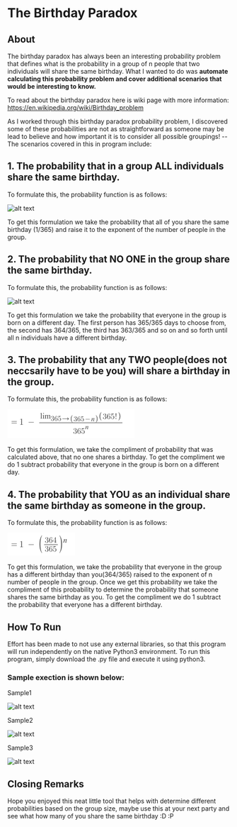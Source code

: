 # The Birthday Paradox

## About
The birthday paradox has always been an interesting probability problem that defines what is the probability in a group of n people that two individuals will share the same birthday. What I wanted to do was **automate calculating this probability problem and cover additional scenarios that would be interesting to know.**

To read about the birthday paradox here is wiki page with more information:
https://en.wikipedia.org/wiki/Birthday_problem

As I worked through this birthday paradox probability problem, I discovered some of these probabilities are not as straightforward as someone may be lead to believe and how important it is to consider all possible groupings! -- The scenarios covered in this in program include:

## 1. The probability that in a group ALL individuals share the same birthday.
To formulate this, the probability function is as follows:

![alt text](https://github.com/akalia25/Birthday_Probability/blob/master/Screenshots/all_same.png)

To get this formulation we take the probability that all of you share the same birthday (1/365) and raise it to the exponent of the number of people in the group.


## 2. The probability that NO ONE in the group share the same birthday.
To formulate this, the probability function is as follows:

![alt text](https://github.com/akalia25/Birthday_Probability/blob/master/Screenshots/no_same_bday.png)

To get this formulation we take the probability that everyone in the group is born on a different day. The first person has 365/365 days to choose from, the second has 364/365, the third has 363/365 and so on and so forth until all n individuals have a different birthday.


## 3. The probability that any TWO people(does not neccsarily have to be you) will share a birthday in the group.
To formulate this, the probability function is as follows:

![alt text](https://github.com/akalia25/Birthday_Paradox/blob/master/Screenshots/atleast_one_bday.png)

To get this formulation, we take the compliment of probability that was calculated above, that no one shares a birthday. To get the compliment we do 1 subtract probability that everyone in the group is born on a different day.


## 4. The probability that YOU as an individual share the same birthday as someone in the group.
To formulate this, the probability function is as follows:

![alt text](https://github.com/akalia25/Birthday_Paradox/blob/master/Screenshots/one_other_bday.png)

To get this formulation, we take the probability that everyone in the group has a different birthday than you(364/365) raised to the exponent of n number of people in the group. Once we get this probability we take the compliment of this probability to determine the probability that someone shares the same birthday as you. To get the compliment we do 1 subtract the probability that everyone has a different birthday.


## How To Run
Effort has been made to not use any external libraries, so that this program will run independently on the native Python3 environment.
To run this program, simply download the .py file and execute it using python3.

### Sample exection is shown below:
Sample1

![alt text](https://github.com/akalia25/Birthday_Probability/blob/master/Screenshots/sample_output_1.png)

Sample2

![alt text](https://github.com/akalia25/Birthday_Probability/blob/master/Screenshots/sample_output_2.png)

Sample3

![alt text](https://github.com/akalia25/Birthday_Probability/blob/master/Screenshots/sample_output_3.png)


## Closing Remarks
Hope you enjoyed this neat little tool that helps with determine different probabilities based on the group size, maybe use this at your next party and see what how many of you share the same birthday :D :P 
